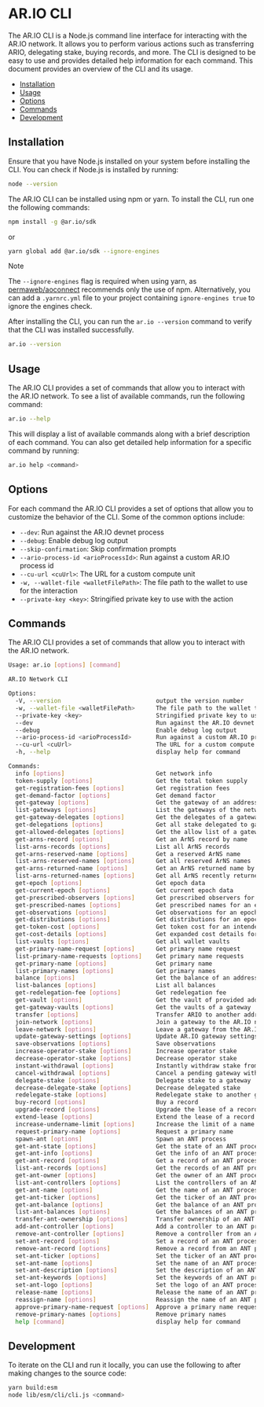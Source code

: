 # AR.IO CLI

The AR.IO CLI is a Node.js command line interface for interacting with the AR.IO network. It allows you to perform various actions such as transferring ARIO, delegating stake, buying records, and more. The CLI is designed to be easy to use and provides detailed help information for each command. This document provides an overview of the CLI and its usage.

<!-- toc -->

- [Installation](#installation)
- [Usage](#usage)
- [Options](#options)
- [Commands](#commands)
- [Development](#development)

<!-- tocstop -->

## Installation

Ensure that you have Node.js installed on your system before installing the CLI. You can check if Node.js is installed by running:

```bash
node --version
```

The AR.IO CLI can be installed using npm or yarn. To install the CLI, run one the following commands:

```bash
npm install -g @ar.io/sdk
```

or

```bash
yarn global add @ar.io/sdk --ignore-engines
```

> [!NOTE]
> The `--ignore-engines` flag is required when using yarn, as [permaweb/aoconnect] recommends only the use of npm. Alternatively, you can add a `.yarnrc.yml` file to your project containing `ignore-engines true` to ignore the engines check.

After installing the CLI, you can run the `ar.io --version` command to verify that the CLI was installed successfully.

```bash
ar.io --version
```

## Usage

The AR.IO CLI provides a set of commands that allow you to interact with the AR.IO network. To see a list of available commands, run the following command:

```bash
ar.io --help
```

This will display a list of available commands along with a brief description of each command. You can also get detailed help information for a specific command by running:

```bash
ar.io help <command>
```

## Options

For each command the AR.IO CLI provides a set of options that allow you to customize the behavior of the CLI. Some of the common options include:

- `--dev`: Run against the AR.IO devnet process
- `--debug`: Enable debug log output
- `--skip-confirmation`: Skip confirmation prompts
- `--ario-process-id <arioProcessId>`: Run against a custom AR.IO process id
- `--cu-url <cuUrl>`: The URL for a custom compute unit
- `-w, --wallet-file <walletFilePath>`: The file path to the wallet to use for the interaction
- `--private-key <key>`: Stringified private key to use with the action

## Commands

The AR.IO CLI provides a set of commands that allow you to interact with the AR.IO network.

```sh
Usage: ar.io [options] [command]

AR.IO Network CLI

Options:
  -V, --version                           output the version number
  -w, --wallet-file <walletFilePath>      The file path to the wallet to use for the interaction
  --private-key <key>                     Stringified private key to use with the action
  --dev                                   Run against the AR.IO devnet process
  --debug                                 Enable debug log output
  --ario-process-id <arioProcessId>       Run against a custom AR.IO process id
  --cu-url <cuUrl>                        The URL for a custom compute unit
  -h, --help                              display help for command

Commands:
  info [options]                          Get network info
  token-supply [options]                  Get the total token supply
  get-registration-fees [options]         Get registration fees
  get-demand-factor [options]             Get demand factor
  get-gateway [options]                   Get the gateway of an address
  list-gateways [options]                 List the gateways of the network
  get-gateway-delegates [options]         Get the delegates of a gateway
  get-delegations [options]               Get all stake delegated to gateways from this address
  get-allowed-delegates [options]         Get the allow list of a gateway delegate
  get-arns-record [options]               Get an ArNS record by name
  list-arns-records [options]             List all ArNS records
  get-arns-reserved-name [options]        Get a reserved ArNS name
  list-arns-reserved-names [options]      Get all reserved ArNS names
  get-arns-returned-name [options]        Get an ArNS returned name by name
  list-arns-returned-names [options]      Get all ArNS recently returned names
  get-epoch [options]                     Get epoch data
  get-current-epoch [options]             Get current epoch data
  get-prescribed-observers [options]      Get prescribed observers for an epoch
  get-prescribed-names [options]          Get prescribed names for an epoch
  get-observations [options]              Get observations for an epoch
  get-distributions [options]             Get distributions for an epoch
  get-token-cost [options]                Get token cost for an intended action
  get-cost-details [options]              Get expanded cost details for an intended action
  list-vaults [options]                   Get all wallet vaults
  get-primary-name-request [options]      Get primary name request
  list-primary-name-requests [options]    Get primary name requests
  get-primary-name [options]              Get primary name
  list-primary-names [options]            Get primary names
  balance [options]                       Get the balance of an address
  list-balances [options]                 List all balances
  get-redelegation-fee [options]          Get redelegation fee
  get-vault [options]                     Get the vault of provided address and vault ID
  get-gateway-vaults [options]            Get the vaults of a gateway
  transfer [options]                      Transfer ARIO to another address
  join-network [options]                  Join a gateway to the AR.IO network
  leave-network [options]                 Leave a gateway from the AR.IO network
  update-gateway-settings [options]       Update AR.IO gateway settings
  save-observations [options]             Save observations
  increase-operator-stake [options]       Increase operator stake
  decrease-operator-stake [options]       Decrease operator stake
  instant-withdrawal [options]            Instantly withdraw stake from an existing gateway withdrawal vault
  cancel-withdrawal [options]             Cancel a pending gateway withdrawal vault
  delegate-stake [options]                Delegate stake to a gateway
  decrease-delegate-stake [options]       Decrease delegated stake
  redelegate-stake [options]              Redelegate stake to another gateway
  buy-record [options]                    Buy a record
  upgrade-record [options]                Upgrade the lease of a record to a permabuy
  extend-lease [options]                  Extend the lease of a record
  increase-undername-limit [options]      Increase the limit of a name
  request-primary-name [options]          Request a primary name
  spawn-ant [options]                     Spawn an ANT process
  get-ant-state [options]                 Get the state of an ANT process
  get-ant-info [options]                  Get the info of an ANT process
  get-ant-record [options]                Get a record of an ANT process
  list-ant-records [options]              Get the records of an ANT process
  get-ant-owner [options]                 Get the owner of an ANT process
  list-ant-controllers [options]          List the controllers of an ANT process
  get-ant-name [options]                  Get the name of an ANT process
  get-ant-ticker [options]                Get the ticker of an ANT process
  get-ant-balance [options]               Get the balance of an ANT process
  list-ant-balances [options]             Get the balances of an ANT process
  transfer-ant-ownership [options]        Transfer ownership of an ANT process
  add-ant-controller [options]            Add a controller to an ANT process
  remove-ant-controller [options]         Remove a controller from an ANT process
  set-ant-record [options]                Set a record of an ANT process
  remove-ant-record [options]             Remove a record from an ANT process
  set-ant-ticker [options]                Set the ticker of an ANT process
  set-ant-name [options]                  Set the name of an ANT process
  set-ant-description [options]           Set the description of an ANT process
  set-ant-keywords [options]              Set the keywords of an ANT process
  set-ant-logo [options]                  Set the logo of an ANT process
  release-name [options]                  Release the name of an ANT process
  reassign-name [options]                 Reassign the name of an ANT process to another ANT process
  approve-primary-name-request [options]  Approve a primary name request
  remove-primary-names [options]          Remove primary names
  help [command]                          display help for command
```

## Development

To iterate on the CLI and run it locally, you can use the following to after making changes to the source code:

```bash
yarn build:esm
node lib/esm/cli/cli.js <command>
```

[permaweb/aoconnect]: https://github.com/permaweb/aoconnect
